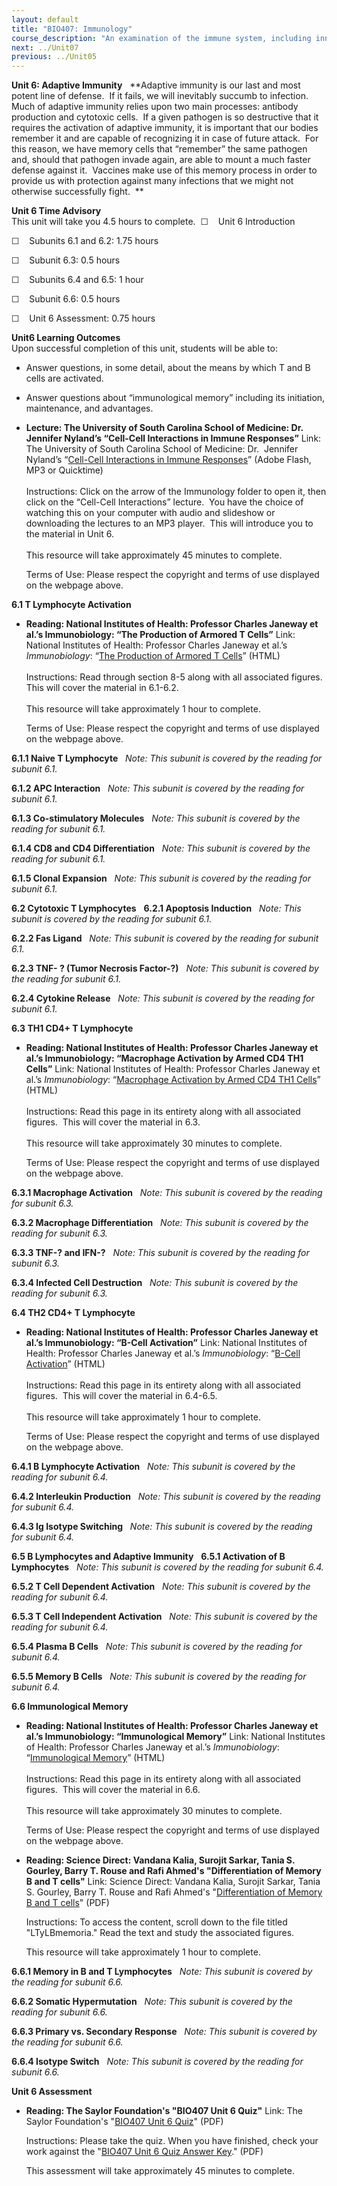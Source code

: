 ```yaml
---
layout: default
title: "BIO407: Immunology"
course_description: "An examination of the immune system, including innate and adaptive immunity, the cells involved in each of process of the immune system and their role in the immune response, and how antibodies are used to confer immunity for future potential exposures."
next: ../Unit07
previous: ../Unit05
---
```

**Unit 6: Adaptive Immunity** <span id="6"></span> 
**Adaptive immunity is our last and most potent line of defense.  If it
fails, we will inevitably succumb to infection.  Much of adaptive
immunity relies upon two main processes: antibody production and
cytotoxic cells.  If a given pathogen is so destructive that it requires
the activation of adaptive immunity, it is important that our bodies
remember it and are capable of recognizing it in case of future attack. 
For this reason, we have memory cells that “remember” the same pathogen
and, should that pathogen invade again, are able to mount a much faster
defense against it.  Vaccines make use of this memory process in order
to provide us with protection against many infections that we might not
otherwise successfully fight.  **

**Unit 6 Time Advisory**  
This unit will take you 4.5 hours to complete. 
☐    Unit 6 Introduction

☐    Subunits 6.1 and 6.2: 1.75 hours  
  
 ☐    Subunit 6.3: 0.5 hours  
  
 ☐    Subunits 6.4 and 6.5: 1 hour  
  
 ☐    Subunit 6.6: 0.5 hours

☐    Unit 6 Assessment: 0.75 hours

**Unit6 Learning Outcomes**  
Upon successful completion of this unit, students will be able to:

-   Answer questions, in some detail, about the means by which T and B
    cells are activated.
-   Answer questions about “immunological memory” including its
    initiation, maintenance, and advantages.

-   **Lecture: The University of South Carolina School of Medicine: Dr.
    Jennifer Nyland’s “Cell-Cell Interactions in Immune Responses”**
    Link: The University of South Carolina School of Medicine: Dr. 
    Jennifer Nyland’s “[Cell-Cell Interactions in Immune
    Responses](http://media.med.sc.edu/microbiology2009/)” (Adobe Flash,
    MP3 or Quicktime)  
        
     Instructions: Click on the arrow of the Immunology folder to open
    it, then click on the “Cell-Cell Interactions” lecture.  You have
    the choice of watching this on your computer with audio and
    slideshow or downloading the lectures to an MP3 player.  This will
    introduce you to the material in Unit 6.  
        
     This resource will take approximately 45 minutes to complete.  
      
     Terms of Use: Please respect the copyright and terms of use
    displayed on the webpage above.

**6.1 T Lymphocyte Activation** <span id="6.1"></span> 
-   **Reading: National Institutes of Health: Professor Charles Janeway
    et al.’s Immunobiology: “The Production of Armored T Cells”**
    Link: National Institutes of Health: Professor Charles Janeway et
    al.’s *Immunobiology*: “[The Production of Armored T
    Cells](http://www.ncbi.nlm.nih.gov/bookshelf/br.fcgi?book=imm&part=A1020)”
    (HTML)  
        
     Instructions: Read through section 8-5 along with all associated
    figures.  This will cover the material in 6.1-6.2.  
        
     This resource will take approximately 1 hour to complete.  
      
     Terms of Use: Please respect the copyright and terms of use
    displayed on the webpage above.

**6.1.1 Naive T Lymphocyte** <span id="6.1.1"></span> 
*Note: This subunit is covered by the reading for subunit 6.1.*

**6.1.2 APC Interaction** <span id="6.1.2"></span> 
*Note: This subunit is covered by the reading for subunit 6.1.*

**6.1.3 Co-stimulatory Molecules** <span id="6.1.3"></span> 
*Note: This subunit is covered by the reading for subunit 6.1.*

**6.1.4 CD8 and CD4 Differentiation** <span id="6.1.4"></span> 
*Note: This subunit is covered by the reading for subunit 6.1.*

**6.1.5 Clonal Expansion** <span id="6.1.5"></span> 
*Note: This subunit is covered by the reading for subunit 6.1.*

**6.2 Cytotoxic T Lymphocytes** <span id="6.2"></span> 
**6.2.1 Apoptosis Induction** <span id="6.2.1"></span> 
*Note: This subunit is covered by the reading for subunit 6.1.*

**6.2.2 Fas Ligand** <span id="6.2.2"></span> 
*Note: This subunit is covered by the reading for subunit 6.1.*

**6.2.3 TNF- ? (Tumor Necrosis Factor-?)** <span id="6.2.3"></span> 
*Note: This subunit is covered by the reading for subunit 6.1.*

**6.2.4 Cytokine Release** <span id="6.2.4"></span> 
*Note: This subunit is covered by the reading for subunit 6.1.*

**6.3 TH1 CD4+ T Lymphocyte** <span id="6.3"></span> 
-   **Reading: National Institutes of Health: Professor Charles Janeway
    et al.’s Immunobiology: “Macrophage Activation by Armed CD4 TH1
    Cells”**
    Link: National Institutes of Health: Professor Charles Janeway et
    al.’s *Immunobiology*: “[Macrophage Activation by Armed CD4 TH1
    Cells](http://www.ncbi.nlm.nih.gov/bookshelf/br.fcgi?book=imm&part=A1089)”
    (HTML)  
        
     Instructions: Read this page in its entirety along with all
    associated figures.  This will cover the material in 6.3.  
        
     This resource will take approximately 30 minutes to complete.  
      
     Terms of Use: Please respect the copyright and terms of use
    displayed on the webpage above.

**6.3.1 Macrophage Activation** <span id="6.3.1"></span> 
*Note: This subunit is covered by the reading for subunit 6.3.*

**6.3.2 Macrophage Differentiation** <span id="6.3.2"></span> 
*Note: This subunit is covered by the reading for subunit 6.3.*

**6.3.3 TNF-? and IFN-?** <span id="6.3.3"></span> 
*Note: This subunit is covered by the reading for subunit 6.3.*

**6.3.4 Infected Cell Destruction** <span id="6.3.4"></span> 
*Note: This subunit is covered by the reading for subunit 6.3.*

**6.4 TH2 CD4+ T Lymphocyte** <span id="6.4"></span> 
-   **Reading: National Institutes of Health: Professor Charles Janeway
    et al.’s Immunobiology: “B-Cell Activation”**
    Link: National Institutes of Health: Professor Charles Janeway et
    al.’s *Immunobiology*: “[B-Cell
    Activation](http://www.ncbi.nlm.nih.gov/bookshelf/br.fcgi?book=imm&part=A1183)”
    (HTML)  
        
     Instructions: Read this page in its entirety along with all
    associated figures.  This will cover the material in 6.4-6.5.  
        
     This resource will take approximately 1 hour to complete.  
      
     Terms of Use: Please respect the copyright and terms of use
    displayed on the webpage above.

**6.4.1 B Lymphocyte Activation** <span id="6.4.1"></span> 
*Note: This subunit is covered by the reading for subunit 6.4.*

**6.4.2 Interleukin Production** <span id="6.4.2"></span> 
*Note: This subunit is covered by the reading for subunit 6.4.*

**6.4.3 Ig Isotype Switching** <span id="6.4.3"></span> 
*Note: This subunit is covered by the reading for subunit 6.4.*

**6.5 B Lymphocytes and Adaptive Immunity** <span id="6.5"></span> 
**6.5.1 Activation of B Lymphocytes** <span id="6.5.1"></span> 
*Note: This subunit is covered by the reading for subunit 6.4.*

**6.5.2 T Cell Dependent Activation** <span id="6.5.2"></span> 
*Note: This subunit is covered by the reading for subunit 6.4.*

**6.5.3 T Cell Independent Activation** <span id="6.5.3"></span> 
*Note: This subunit is covered by the reading for subunit 6.4.*

**6.5.4 Plasma B Cells** <span id="6.5.4"></span> 
*Note: This subunit is covered by the reading for subunit 6.4.*

**6.5.5 Memory B Cells** <span id="6.5.5"></span> 
*Note: This subunit is covered by the reading for subunit 6.4.*

**6.6 Immunological Memory** <span id="6.6"></span> 
-   **Reading: National Institutes of Health: Professor Charles Janeway
    et al.’s Immunobiology: “Immunological Memory”**
    Link: National Institutes of Health: Professor Charles Janeway et
    al.’s *Immunobiology*: “[Immunological
    Memory](http://www.ncbi.nlm.nih.gov/bookshelf/br.fcgi?book=imm&part=A1372)”
    (HTML)  
        
     Instructions: Read this page in its entirety along with all
    associated figures.  This will cover the material in 6.6.  
        
     This resource will take approximately 30 minutes to complete.   
      
     Terms of Use: Please respect the copyright and terms of use
    displayed on the webpage above.

-   **Reading: Science Direct: Vandana Kalia, Surojit Sarkar, Tania S.
    Gourley, Barry T. Rouse and Rafi Ahmed's "Differentiation of Memory
    B and T cells"**
    Link: Science Direct: Vandana Kalia, Surojit Sarkar, Tania S.
    Gourley, Barry T. Rouse and Rafi Ahmed's "[Differentiation of Memory
    B and T cells](http://www.jmordoh.com.ar/clases/)" (PDF)  
      
     Instructions: To access the content, scroll down to the file titled
    "LTyLBmemoria." Read the text and study the associated figures.  
      
     This resource will take approximately 1 hour to complete.

**6.6.1 Memory in B and T Lymphocytes** <span id="6.6.1"></span> 
*Note: This subunit is covered by the reading for subunit 6.6.*

**6.6.2 Somatic Hypermutation** <span id="6.6.2"></span> 
*Note: This subunit is covered by the reading for subunit 6.6.*

**6.6.3 Primary vs. Secondary Response** <span id="6.6.3"></span> 
*Note: This subunit is covered by the reading for subunit 6.6.*

**6.6.4 Isotype Switch** <span id="6.6.4"></span> 
*Note: This subunit is covered by the reading for subunit 6.6.*

**Unit 6 Assessment** <span id="6.7"></span> 
-   **Reading: The Saylor Foundation's "BIO407 Unit 6 Quiz"**
    Link: The Saylor Foundation's "[BIO407 Unit 6
    Quiz](https://resources.saylor.org/archived/wp-content/uploads/2012/11/BIO407-Unit-6-Quiz-FINAL.pdf)"
    (PDF)  
      
     Instructions: Please take the quiz. When you have finished, check
    your work against the "[BIO407 Unit 6 Quiz Answer
    Key](https://resources.saylor.org/archived/wp-content/uploads/2012/11/BIO407-Unit-6-Quiz-Answer-Key-FINAL.pdf)."
    (PDF)  
      
     This assessment will take approximately 45 minutes to complete.


